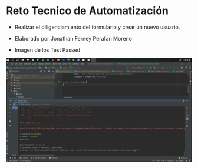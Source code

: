 # Reto Tecnico de Automatización 

* Realizar el diligenciamiento del formulario y crear un nuevo usuario. 

* Elaborado por Jonathan Ferney Perafan Moreno 

* Imagen de los Test Passed 

![Figura 1.1](TestPassedChocair.png) 
